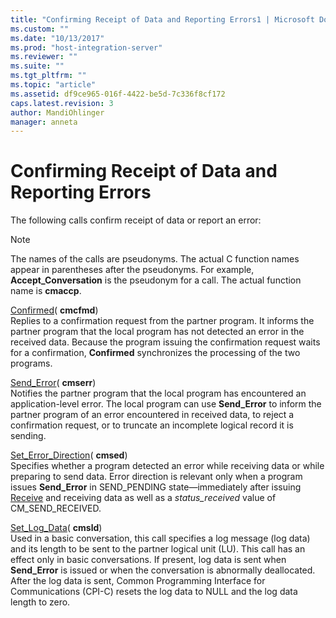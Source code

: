 ```yaml
---
title: "Confirming Receipt of Data and Reporting Errors1 | Microsoft Docs"
ms.custom: ""
ms.date: "10/13/2017"
ms.prod: "host-integration-server"
ms.reviewer: ""
ms.suite: ""
ms.tgt_pltfrm: ""
ms.topic: "article"
ms.assetid: df9ce965-016f-4422-be5d-7c336f8cf172
caps.latest.revision: 3
author: MandiOhlinger
manager: anneta
---
```

# Confirming Receipt of Data and Reporting Errors
The following calls confirm receipt of data or report an error:  
  
> [!NOTE]
>  The names of the calls are pseudonyms. The actual C function names appear in parentheses after the pseudonyms. For example, **Accept_Conversation** is the pseudonym for a call. The actual function name is **cmaccp**.  
  
 [Confirmed](../Topic/Confirmed%20\(CPI-C\)1.md)( **cmcfmd**)  
 Replies to a confirmation request from the partner program. It informs the partner program that the local program has not detected an error in the received data. Because the program issuing the confirmation request waits for a confirmation, **Confirmed** synchronizes the processing of the two programs.  
  
 [Send_Error](../Topic/Send_Error%20\(CPI-C\)1.md)( **cmserr**)  
 Notifies the partner program that the local program has encountered an application-level error. The local program can use **Send_Error** to inform the partner program of an error encountered in received data, to reject a confirmation request, or to truncate an incomplete logical record it is sending.  
  
 [Set_Error_Direction](../Topic/Set_Error_Direction%20\(CPI-C\)2.md)( **cmsed**)  
 Specifies whether a program detected an error while receiving data or while preparing to send data. Error direction is relevant only when a program issues **Send_Error** in SEND_PENDING state—immediately after issuing [Receive](../Topic/Receive%20\(CPI-C\)1.md) and receiving data as well as a *status_received* value of CM_SEND_RECEIVED.  
  
 [Set_Log_Data](../Topic/Set_Log_Data%20\(CPI-C\)1.md)( **cmsld**)  
 Used in a basic conversation, this call specifies a log message (log data) and its length to be sent to the partner logical unit (LU). This call has an effect only in basic conversations. If present, log data is sent when **Send_Error** is issued or when the conversation is abnormally deallocated. After the log data is sent, Common Programming Interface for Communications (CPI-C) resets the log data to NULL and the log data length to zero.